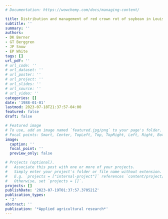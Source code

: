 ```yaml
---
# Documentation: https://wowchemy.com/docs/managing-content/

title: Distribution and management of red crown rot of soybean in Louisiana
subtitle: ''
summary: ''
authors:
- DK Berner
- GT Berggren
- JP Snow
- EP White
tags: []
url_pdf: ''
# url_code: ''
# url_dataset: ''
# url_poster: ''
# url_project: ''
# url_slides: ''
# url_source: ''
# url_video: ''
categories: []
date: '1988-01-01'
lastmod: 2023-07-18T21:37:57-04:00
featured: false
draft: false

# Featured image
# To use, add an image named `featured.jpg/png` to your page's folder.
# Focal points: Smart, Center, TopLeft, Top, TopRight, Left, Right, BottomLeft, Bottom, BottomRight.
image:
  caption: ''
  focal_point: ''
  preview_only: false

# Projects (optional).
#   Associate this post with one or more of your projects.
#   Simply enter your project's folder or file name without extension.
#   E.g. `projects = ["internal-project"]` references `content/project/deep-learning/index.md`.
#   Otherwise, set `projects = []`.
projects: []
publishDate: '2023-07-19T01:37:57.370521Z'
publication_types:
- '2'
abstract: ''
publication: '*Applied agricultural research*'
---
```

